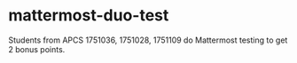 # mattermost-duo-test
Students from APCS 1751036, 1751028, 1751109 do Mattermost testing to get 2 bonus points.
